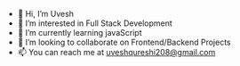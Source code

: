 - 👋 Hi, I’m Uvesh
- 👀 I’m interested in Full Stack Development
- 🌱 I’m currently learning javaScript
- 💞️ I’m looking to collaborate on Frontend/Backend Projects
- 📫 You can reach me at uveshqureshi208@gmail.com

<!---
mohduvesh1/mohduvesh1 is a ✨ special ✨ repository because its `README.md` (this file) appears on your GitHub profile.
You can click the Preview link to take a look at your changes.
--->
